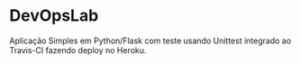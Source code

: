 # DevOpsLab
Aplicação Simples em  Python/Flask com teste usando Unittest integrado ao Travis-CI fazendo deploy no Heroku.
